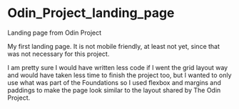 # Odin_Project_landing_page
 Landing page from Odin Project

My first landing page. It is not mobile friendly, at least not yet, since that was not necessary for this project.

I am pretty sure I would have written less code if I went the grid layout way and would have taken less time to finish the project too, but I wanted to only use what was part of the Foundations so I used flexbox and margins and paddings to make the page look similar to the layout shared by The Odin Project.